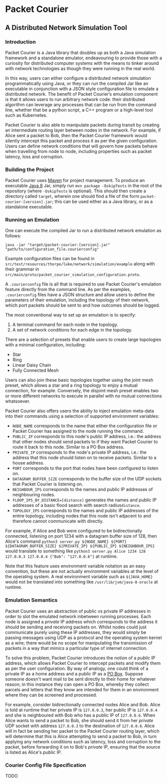 # Packet Courier

## A Distributed Network Simulation Tool

### Introduction

Packet Courier is a Java library that doubles up as both a Java simulation framework and a standalone emulator,
endeavouring to provide those with a curiosity for distributed computer systems with the means to tinker around with
network technologies as though they were running in the real world.

In this way, users can either configure a distributed network simulation programmatically using Java, or they can run
the compiled Jar like an executable in conjunction with a JSON style configuration file to emulate a distributed
network. The benefit of Packet Courier’s emulation component is that it allows users to run arbitrary network code:
their distributed algorithm can leverage any processes that can be run from the command line, whether that be a python
script, a C++ program or a high-level tool such as Kubernetes.

Packet Courier is also able to manipulate packets during transit by creating an intermediate routing layer between nodes
in the network. For example, if Alice sent a packet to Bob, then the Packet Courier framework would silently intercept
this packet and process it as per the given configuration. Users can define network conditions that will govern how
packets behave when travelling from node to node, including properties such as packet latency, loss and corruption.

### Building the Project

Packet Courier uses [Maven](https://maven.apache.org/) for project management. To produce an
executable [Java 8](https://www.oracle.com/java/technologies/java8.html) Jar, simply run `mvn package -DskipTests` in
the root of the repository (where `-DskipTests` is optional). This should then create a directory called `target`,
wherein one should find a file of the form `packet-courier-[version].jar`; this can be used either as a Java library, or
as a standalone executable.

### Running an Emulation

One can execute the compiled Jar to run a distributed network emulation as follows:

`java -jar "target/packet-courier-[version].jar" "path/to/configuration_file.courierconfig"`

Example configuration files can be found in `src/test/resources/thorpe/luke/network/simulation/example` along with their
grammar in `src/main/proto/packet_courier_simulation_configuration.proto`.

A `.courierconfig` file is all that is required to use Packet Courier's emulation feature directly from the command
line. As per the examples, `.courierconfig` files have a JSON structure and allow users to define the parameters of
their emulation, including the topology of their network, which port packets should be sent to and how outcomes should
be logged.

The most conventional way to set up an emulation is to specify:

1) A terminal command for each node in the topology.
2) A set of network conditions for each edge in the topology.

There are a selection of presets that enable users to create large topologies with a minimal configuration, including:

- Star
- Ring
- Linear Daisy Chain
- Fully Connected Mesh

Users can also join these basic topologies together using the joint mesh preset, which allows a star and a ring topology
to enjoy a mutual connection, for example. Conversely, the disjoint mesh preset enables two or more different networks
to execute in parallel with no mutual connections whatsoever.

Packet Courier also offers users the ability to inject emulation meta-data into their commands using a selection of
supported environment variables:

- `NODE_NAME` corresponds to the name that either the configuration file or Packet Courier has assigned to the node
  running the command.
- `PUBLIC_IP` corresponds to this node's public IP address, i.e.: the address that other nodes should send packets to if
  they want Packet Courier to route it back to this node. Similar to a PO Box address.
- `PRIVATE_IP` corresponds to the node's private IP address, i.e.: the address that this node should listen on to
  receive packets. Similar to a house address.
- `PORT` corresponds to the port that nodes have been configured to listen on.
- `DATAGRAM_BUFFER_SIZE` corresponds to the buffer size of the UDP sockets that Packet Courier is listening on.
- `NEIGHBOUR_IPS` corresponds to the names and public IP addresses of neighbouring nodes.
- `FLOOP_IPS_BY_DISTANCE=[distance]` generates the names and public IP addresses of a basic flood search with search
  radius`distance`.
- `TOPOLOGY_IPS` corresponds to the names and public IP addresses of the entire topology, including nodes that this node
  isn't adjacent to and therefore cannot communicate with directly.

For example, if Alice and Bob were configured to be bidirectionally connected, listening on port 1234 with a datagram
buffer size of 128, then Alice's
command `python3 server.py ${NODE_NAME} ${PORT} ${DATAGRAM_BUFFER_SIZE} ${PRIVATE_IP} ${PUBLIC_IP} ${NEIGHBOUR_IPS}`
would translate to something like `python3 server.py Alice 1234 128 127.0.0.3 127.0.0.4 {"Bob": "127.0.0.6"}` at
runtime.

Note that this feature uses environment variable notation as an easy convention, but these are not actually environment
variables at the level of the operating system. A real environment variable such as `${JAVA_HOME}` would not be
translated into something like `/usr/lib/jvm/java-8-oracle` at runtime.

### Emulation Semantics

Packet Courier uses an abstraction of public vs private IP addresses in order to slot the emulated network inbetween
running processes. Each node is assigned a _private_ IP address which corresponds to the address it should be sending
and receiving packets on. Whilst nodes could just communicate purely using these IP addresses, they would simply be
passing messages using UDP as a protocol and the operating system kernel as a wire; there would be no scope for
manipulating the transmission of packets in a way that mimics a particular type of internet connection.

To solve this problem, Packet Courier introduces the notion of a _public_ IP address, which allows Packet Courier to
intercept packets and modify them as per the user configuration. By way of analogy, one could think of a private IP as a
home address and a public IP as a [PO Box](https://en.wikipedia.org/wiki/Post_office_box). Suppose someone doesn't want
mail to be sent directly to their home for whatever reason; in this instance they can open a PO Box, whereby they
collect parcels and letters that they know are intended for them in an environment where they can be screened and
processed.

For example, consider bidirectionally connected nodes Alice and Bob. Alice is told at runtime that her private IP
is `127.0.0.3`, her public IP is `127.0.0.4` and she is neighboured with Bob who has a public IP of `127.0.0.6`. When
Alice wants to send a packet to Bob, she should send it from her _private_ UDP socket with address `127.0.0.3` to the
destination of `127.0.0.6`. Alice will in fact be sending her packet to the Packet Courier routing layer, which will
determine that this is Alice attempting to send a packet to Bob, in turn applying any network conditions such as
latency, loss and corruption to the packet, before forwarding it on to Bob's _private_ IP, ensuring that the source is
listed as Alice's _public_ IP.

### Courier Config File Specification

TODO  
